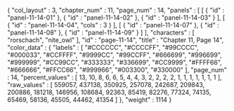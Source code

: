 {
  "col_layout" : 3,
  "chapter_num" : 11,
  "page_num" : 14,
  "panels" : [
    [
      {
        "id" : "panel-11-14-01"
      },
      {
        "id" : "panel-11-14-02"
      },
      {
        "id" : "panel-11-14-03"
      }
    ],
    [
      {
        "id" : "panel-11-14-04",
        "cols" : 3
      }
    ],
    [
      {
        "id" : "panel-11-14-07"
      },
      {
        "id" : "panel-11-14-08"
      },
      {
        "id" : "panel-11-14-09"
      }
    ]
  ],
  "characters" : [
    "rorschach",
    "nite_owl"
  ],
  "id" : "page-11-14",
  "title" : "Chapter 11, Page 14",
  "color_data" : {
    "labels" : [
      "#CCCCCC",
      "#CCCCFF",
      "#99CCCC",
      "#000033",
      "#CCFFFF",
      "#9999CC",
      "#99CCFF",
      "#666699",
      "#996699",
      "#999999",
      "#CC99CC",
      "#333333",
      "#336699",
      "#CC9999",
      "#FFFF66",
      "#666666",
      "#FFCC66",
      "#999966",
      "#003300",
      "#330000"
    ],
    "page_num" : 14,
    "percent_values" : [
      13,
      10,
      8,
      6,
      6,
      5,
      4,
      4,
      3,
      2,
      2,
      2,
      2,
      1,
      1,
      1,
      1,
      1,
      1,
      1
    ],
    "raw_values" : [
      559057,
      437138,
      350925,
      257078,
      242687,
      209843,
      200886,
      181218,
      146956,
      108684,
      92363,
      85419,
      82276,
      77324,
      74135,
      65469,
      58136,
      45505,
      44462,
      41354
    ]
  },
  "weight" : 1114
}
